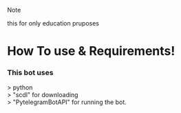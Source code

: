 > [!NOTE]
> this for only education pruposes


# How To use & Requirements!
<h3> This bot uses</h3>  
> python <br>
> "scdl" for downloading <br>
> "PytelegramBotAPI" for running the bot.
